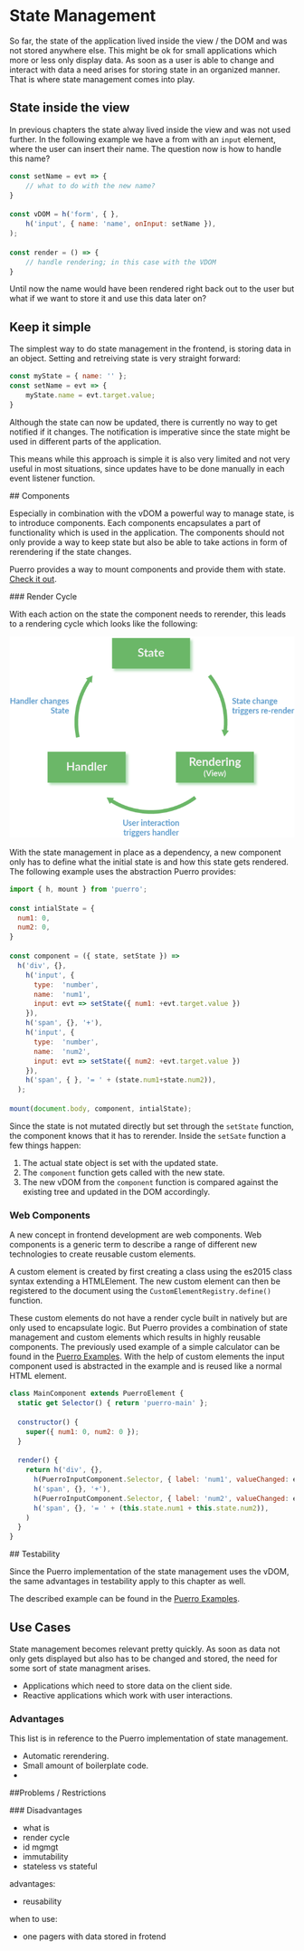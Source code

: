 # State Management

So far, the state of the application lived inside the view / the DOM and was not stored anywhere else. This might be ok for small applications which more or less only display data. As soon as a user is able to change and interact with data a need arises for storing state in an organized manner. That is where state management comes into play. 

## State inside the view

In previous chapters the state alway lived inside the view and was not used further. In the following example we have a from with an `input` element, where the user can insert their name. The question now is how to handle this name?

```js
const setName = evt => {
	// what to do with the new name?
} 

const vDOM = h('form', { },
 	h('input', { name: 'name', onInput: setName }),
);

const render = () => {
	// handle rendering; in this case with the VDOM
}
```

Until now the name would have been rendered right back out to the user but what if we want to store it and use this data later on?

## Keep it simple

The simplest way to do state management in the frontend, is storing data in an object. Setting and retreiving state is very straight forward:

```js
const myState = { name: '' };
const setName = evt => {
	myState.name = evt.target.value;
} 
```

Although the state can now be updated, there is currently no way to get notified if it changes. The notification is imperative since the state might be used in different parts of the application. 

This means while this approach is simple it is also very limited and not very useful in most situations, since updates have to be done manually in each event listener function.

## Components

Especially in combination with the vDOM a powerful way to manage state, is to introduce components. Each components encapsulates a part of functionality which is used in the application. The components should not only provide a way to keep state but also be able to take actions in form of rerendering if the state changes.

Puerro provides a way to mount components and provide them with state. [Check it out](../src#components).

### Render Cycle

With each action on the state the component needs to rerender, this leads to a rendering cycle which looks like the following:

![render-cycle](./assets/img/render-cycle.png)

With the state management in place as a dependency, a new component only has to define what the initial state is and how this state gets rendered. The following example uses the abstraction Puerro provides:

```js
import { h, mount } from 'puerro';

const intialState = {
  num1: 0,
  num2: 0,
}

const component = ({ state, setState }) =>
  h('div', {},
    h('input', {
      type:  'number',
      name:  'num1',
      input: evt => setState({ num1: +evt.target.value })
    }),
    h('span', {}, '+'),
    h('input', {
      type:  'number',
      name:  'num2',
      input: evt => setState({ num2: +evt.target.value })
    }),
    h('span', { }, '= ' + (state.num1+state.num2)),
  );

mount(document.body, component, intialState);
```

Since the state is not mutated directly but set through the `setState` function, the component knows that it has to rerender. Inside the `setSate` function a few things happen:

1. The actual state object is set with the updated state.
2. The `component` function gets called with the new state.
3. The new vDOM from the `component` function is compared against the existing tree and updated in the DOM accordingly.

### Web Components

A new concept in frontend development are web components. Web components is a generic term to describe a range of different new technologies to create reusable custom elements. 

A custom element is created by first creating a class using the es2015 class syntax extending a HTMLElement. The new custom element can then be registered to the document using the `CustomElementRegistry.define()` function.

These custom elements do not have a render cycle built in natively but are only used to encapsulate logic. But Puerro provides a combination of state management and custom elements which results in highly reusable components. The previously used example of a simple calculator can be found in the [Puerro Examples](../examples/web-components). With the help of custom elements the input component used is abstracted in the example and is reused like a normal HTML element.

```js
class MainComponent extends PuerroElement {
  static get Selector() { return 'puerro-main' };

  constructor() {
    super({ num1: 0, num2: 0 });
  }

  render() {
    return h('div', {},
      h(PuerroInputComponent.Selector, { label: 'num1', valueChanged: evt => this.setState({ num1: +evt.detail }) }),
      h('span', {}, '+'),
      h(PuerroInputComponent.Selector, { label: 'num2', valueChanged: evt => this.setState({ num2: +evt.detail }) }),
      h('span', {}, '= ' + (this.state.num1 + this.state.num2)),
    )
  }
}
```



## Testability

Since the Puerro implementation of the state management uses the vDOM, the same advantages in testability apply to this chapter as well.

The described example can be found in the [Puerro Examples](../examples/state-management).

## Use Cases

State management becomes relevant pretty quickly. As soon as data not only gets displayed but also has to be changed and stored, the need for some sort of state managment arises.

- Applications which need to store data on the client side.
- Reactive applications which work with user interactions.

### Advantages

This list is in reference to the Puerro implementation of state management.

- Automatic rerendering.
- Small amount of boilerplate code.
- 

##Problems / Restrictions

### Disadvantages




- what is
- render cycle
- id mgmgt
- immutability
- stateless vs stateful

advantages: 
- reusability

when to use:
- one pagers with data stored in frotend

